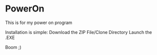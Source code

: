 # PowerOn
This is for my power on program

Installation is simple:
Download the ZIP File/Clone Directory
Launch the .EXE

Boom ;)
